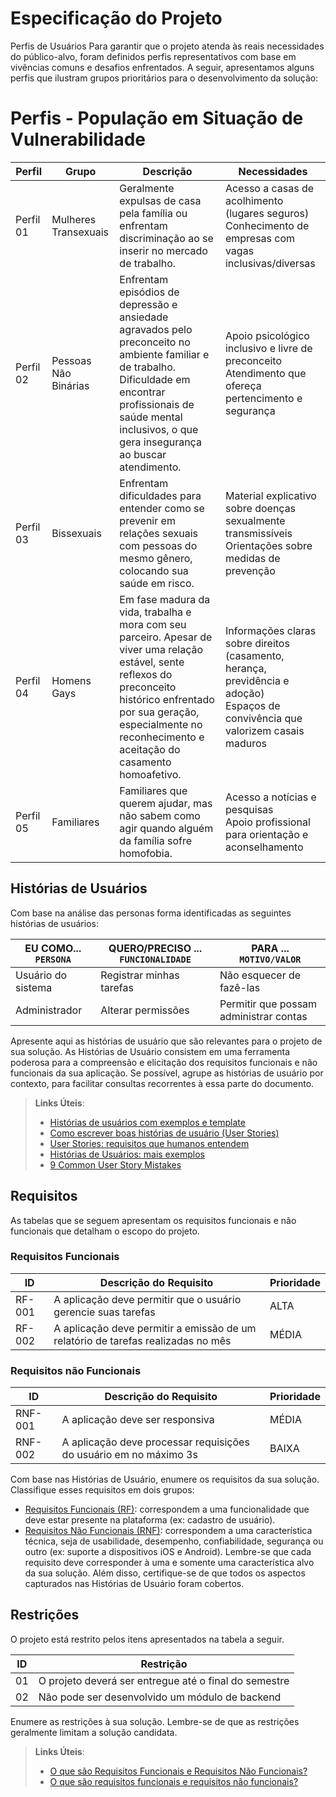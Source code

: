 # Especificação do Projeto 
Perfis de Usuários 
	Para garantir que o projeto atenda às reais necessidades do público-alvo, foram definidos perfis representativos com base em vivências comuns e desafios enfrentados. A seguir, apresentamos alguns perfis que ilustram grupos prioritários para o desenvolvimento da solução: 


# Perfis - População em Situação de Vulnerabilidade

| Perfil   | Grupo               | Descrição                                                                                                                                                                                                                         | Necessidades                                                                                                                        |
|----------|---------------------|-----------------------------------------------------------------------------------------------------------------------------------------------------------------------------------------------------------------------------------|-------------------------------------------------------------------------------------------------------------------------------------|
| Perfil 01| Mulheres Transexuais| Geralmente expulsas de casa pela família ou enfrentam discriminação ao se inserir no mercado de trabalho.                                                                                                                         |  Acesso a casas de acolhimento (lugares seguros) <br> Conhecimento de empresas com vagas inclusivas/diversas                     |
| Perfil 02| Pessoas Não Binárias| Enfrentam episódios de depressão e ansiedade agravados pelo preconceito no ambiente familiar e de trabalho. Dificuldade em encontrar profissionais de saúde mental inclusivos, o que gera insegurança ao buscar atendimento.      |  Apoio psicológico inclusivo e livre de preconceito <br>  Atendimento que ofereça pertencimento e segurança                        |
| Perfil 03| Bissexuais          | Enfrentam dificuldades para entender como se prevenir em relações sexuais com pessoas do mesmo gênero, colocando sua saúde em risco.                                                                                             |  Material explicativo sobre doenças sexualmente transmissíveis <br>  Orientações sobre medidas de prevenção                        |
| Perfil 04| Homens Gays         | Em fase madura da vida, trabalha e mora com seu parceiro. Apesar de viver uma relação estável, sente reflexos do preconceito histórico enfrentado por sua geração, especialmente no reconhecimento e aceitação do casamento homoafetivo. |  Informações claras sobre direitos (casamento, herança, previdência e adoção) <br>  Espaços de convivência que valorizem casais maduros |
| Perfil 05| Familiares          | Familiares que querem ajudar, mas não sabem como agir quando alguém da família sofre homofobia.                                                                                                                                   |  Acesso a notícias e pesquisas <br> Apoio profissional para orientação e aconselhamento                                           |



## Histórias de Usuários

Com base na análise das personas forma identificadas as seguintes histórias de usuários:

|EU COMO... `PERSONA`| QUERO/PRECISO ... `FUNCIONALIDADE` |PARA ... `MOTIVO/VALOR`                 |
|--------------------|------------------------------------|----------------------------------------|
|Usuário do sistema  | Registrar minhas tarefas           | Não esquecer de fazê-las               |
|Administrador       | Alterar permissões                 | Permitir que possam administrar contas |

Apresente aqui as histórias de usuário que são relevantes para o projeto de sua solução. As Histórias de Usuário consistem em uma ferramenta poderosa para a compreensão e elicitação dos requisitos funcionais e não funcionais da sua aplicação. Se possível, agrupe as histórias de usuário por contexto, para facilitar consultas recorrentes à essa parte do documento.

> **Links Úteis**:
> - [Histórias de usuários com exemplos e template](https://www.atlassian.com/br/agile/project-management/user-stories)
> - [Como escrever boas histórias de usuário (User Stories)](https://medium.com/vertice/como-escrever-boas-users-stories-hist%C3%B3rias-de-usu%C3%A1rios-b29c75043fac)
> - [User Stories: requisitos que humanos entendem](https://www.luiztools.com.br/post/user-stories-descricao-de-requisitos-que-humanos-entendem/)
> - [Histórias de Usuários: mais exemplos](https://www.reqview.com/doc/user-stories-example.html)
> - [9 Common User Story Mistakes](https://airfocus.com/blog/user-story-mistakes/)

## Requisitos

As tabelas que se seguem apresentam os requisitos funcionais e não funcionais que detalham o escopo do projeto.

### Requisitos Funcionais

|ID    | Descrição do Requisito  | Prioridade | 
|------|-----------------------------------------|----| 
|RF-001| A aplicação deve permitir que o usuário gerencie suas tarefas | ALTA |  
|RF-002| A aplicação deve permitir a emissão de um relatório de tarefas realizadas no mês   | MÉDIA | 


### Requisitos não Funcionais

|ID     | Descrição do Requisito  |Prioridade |
|-------|-------------------------|----|
|RNF-001| A aplicação deve ser responsiva | MÉDIA | 
|RNF-002| A aplicação deve processar requisições do usuário em no máximo 3s |  BAIXA | 

Com base nas Histórias de Usuário, enumere os requisitos da sua solução. Classifique esses requisitos em dois grupos:

- [Requisitos Funcionais
 (RF)](https://pt.wikipedia.org/wiki/Requisito_funcional):
 correspondem a uma funcionalidade que deve estar presente na
  plataforma (ex: cadastro de usuário).
- [Requisitos Não Funcionais
  (RNF)](https://pt.wikipedia.org/wiki/Requisito_n%C3%A3o_funcional):
  correspondem a uma característica técnica, seja de usabilidade,
  desempenho, confiabilidade, segurança ou outro (ex: suporte a
  dispositivos iOS e Android).
Lembre-se que cada requisito deve corresponder à uma e somente uma
característica alvo da sua solução. Além disso, certifique-se de que
todos os aspectos capturados nas Histórias de Usuário foram cobertos.

## Restrições

O projeto está restrito pelos itens apresentados na tabela a seguir.

|ID| Restrição                                             |
|--|-------------------------------------------------------|
|01| O projeto deverá ser entregue até o final do semestre |
|02| Não pode ser desenvolvido um módulo de backend        |


Enumere as restrições à sua solução. Lembre-se de que as restrições geralmente limitam a solução candidata.

> **Links Úteis**:
> - [O que são Requisitos Funcionais e Requisitos Não Funcionais?](https://codificar.com.br/requisitos-funcionais-nao-funcionais/)
> - [O que são requisitos funcionais e requisitos não funcionais?](https://analisederequisitos.com.br/requisitos-funcionais-e-requisitos-nao-funcionais-o-que-sao/)
